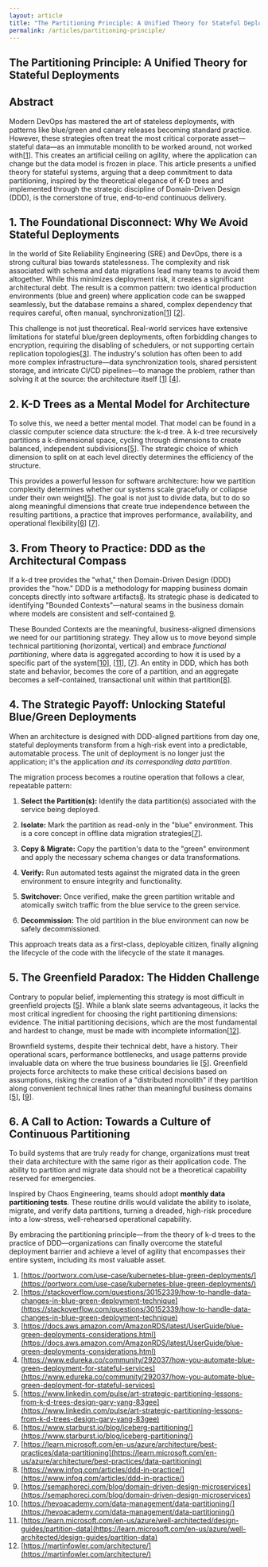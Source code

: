 ```yaml
---
layout: article
title: "The Partitioning Principle: A Unified Theory for Stateful Deployments"
permalink: /articles/partitioning-principle/
---
```


## **The Partitioning Principle: A Unified Theory for Stateful Deployments**

## **Abstract**

Modern DevOps has mastered the art of stateless deployments, with patterns like blue/green and canary releases becoming standard practice. However, these strategies often treat the most critical corporate asset—stateful data—as an immutable monolith to be worked around, not worked with\[[1](https://portworx.com/use-case/kubernetes-blue-green-deployments/)\]. This creates an artificial ceiling on agility, where the application can change but the data model is frozen in place. This article presents a unified theory for stateful systems, arguing that a deep commitment to data partitioning, inspired by the theoretical elegance of K-D trees and implemented through the strategic discipline of Domain-Driven Design (DDD), is the cornerstone of true, end-to-end continuous delivery.

## **1\. The Foundational Disconnect: Why We Avoid Stateful Deployments**

In the world of Site Reliability Engineering (SRE) and DevOps, there is a strong cultural bias towards statelessness. The complexity and risk associated with schema and data migrations lead many teams to avoid them altogether. While this minimizes deployment risk, it creates a significant architectural debt. The result is a common pattern: two identical production environments (blue and green) where application code can be swapped seamlessly, but the database remains a shared, complex dependency that requires careful, often manual, synchronization\[[1](https://portworx.com/use-case/kubernetes-blue-green-deployments/)\] \[[2](https://stackoverflow.com/questions/30152339/how-to-handle-data-changes-in-blue-green-deployment-technique)\].

This challenge is not just theoretical. Real-world services have extensive limitations for stateful blue/green deployments, often forbidding changes to encryption, requiring the disabling of schedulers, or not supporting certain replication topologies\[[3](https://docs.aws.amazon.com/AmazonRDS/latest/UserGuide/blue-green-deployments-considerations.html)\]. The industry's solution has often been to add more complex infrastructure—data synchronization tools, shared persistent storage, and intricate CI/CD pipelines—to manage the problem, rather than solving it at the source: the architecture itself \[[1](https://portworx.com/use-case/kubernetes-blue-green-deployments/)\] \[[4](https://www.edureka.co/community/292037/how-you-automate-blue-green-deployment-for-stateful-services)\].

## **2\. K-D Trees as a Mental Model for Architecture**

To solve this, we need a better mental model. That model can be found in a classic computer science data structure: the k-d tree. A k-d tree recursively partitions a k-dimensional space, cycling through dimensions to create balanced, independent subdivisions\[[5](https://www.linkedin.com/pulse/art-strategic-partitioning-lessons-from-k-d-trees-design-gary-yang-83gee)\]. The strategic choice of which dimension to split on at each level directly determines the efficiency of the structure.

This provides a powerful lesson for software architecture: how we partition complexity determines whether our systems scale gracefully or collapse under their own weight\[[5](https://www.linkedin.com/pulse/art-strategic-partitioning-lessons-from-k-d-trees-design-gary-yang-83gee)\]. The goal is not just to divide data, but to do so along meaningful dimensions that create true independence between the resulting partitions, a practice that improves performance, availability, and operational flexibility\[[6](https://www.starburst.io/blog/iceberg-partitioning/)\] \[[7](https://learn.microsoft.com/en-us/azure/architecture/best-practices/data-partitioning)\].

## **3\. From Theory to Practice: DDD as the Architectural Compass**

If a k-d tree provides the "what," then Domain-Driven Design (DDD) provides the "how." DDD is a methodology for mapping business domain concepts directly into software artifacts[8](https://www.infoq.com/articles/ddd-in-practice/). Its strategic phase is dedicated to identifying "Bounded Contexts"—natural seams in the business domain where models are consistent and self-contained [9](https://semaphoreci.com/blog/domain-driven-design-microservices).

These Bounded Contexts are the meaningful, business-aligned dimensions we need for our partitioning strategy. They allow us to move beyond simple technical partitioning (horizontal, vertical) and embrace *functional partitioning*, where data is aggregated according to how it is used by a specific part of the system\[[10](https://hevoacademy.com/data-management/data-partitioning/)\], \[[11](https://learn.microsoft.com/en-us/azure/well-architected/design-guides/partition-data)\], \[[7](https://learn.microsoft.com/en-us/azure/architecture/best-practices/data-partitioning)\]. An entity in DDD, which has both state and behavior, becomes the core of a partition, and an aggregate becomes a self-contained, transactional unit within that partition\[[8](https://www.infoq.com/articles/ddd-in-practice/)\].

## **4\. The Strategic Payoff: Unlocking Stateful Blue/Green Deployments**

When an architecture is designed with DDD-aligned partitions from day one, stateful deployments transform from a high-risk event into a predictable, automatable process. The unit of deployment is no longer just the application; it's the application *and its corresponding data partition*.

The migration process becomes a routine operation that follows a clear, repeatable pattern:

1. **Select the Partition(s):** Identify the data partition(s) associated with the service being deployed.

2. **Isolate:** Mark the partition as read-only in the "blue" environment. This is a core concept in offline data migration strategies\[[7](https://learn.microsoft.com/en-us/azure/architecture/best-practices/data-partitioning)\].

3. **Copy & Migrate:** Copy the partition's data to the "green" environment and apply the necessary schema changes or data transformations.

4. **Verify:** Run automated tests against the migrated data in the green environment to ensure integrity and functionality.

5. **Switchover:** Once verified, make the green partition writable and atomically switch traffic from the blue service to the green service.

6. **Decommission:** The old partition in the blue environment can now be safely decommissioned.

This approach treats data as a first-class, deployable citizen, finally aligning the lifecycle of the code with the lifecycle of the state it manages.

## **5\. The Greenfield Paradox: The Hidden Challenge**

Contrary to popular belief, implementing this strategy is most difficult in greenfield projects \[[5](https://www.linkedin.com/pulse/art-strategic-partitioning-lessons-from-k-d-trees-design-gary-yang-83gee)\]. While a blank slate seems advantageous, it lacks the most critical ingredient for choosing the right partitioning dimensions: evidence. The initial partitioning decisions, which are the most fundamental and hardest to change, must be made with incomplete information\[[12](https://martinfowler.com/architecture/)\].

Brownfield systems, despite their technical debt, have a history. Their operational scars, performance bottlenecks, and usage patterns provide invaluable data on where the true business boundaries lie \[[5](https://www.linkedin.com/pulse/art-strategic-partitioning-lessons-from-k-d-trees-design-gary-yang-83gee)\]. Greenfield projects force architects to make these critical decisions based on assumptions, risking the creation of a "distributed monolith" if they partition along convenient technical lines rather than meaningful business domains \[[5](https://www.linkedin.com/pulse/art-strategic-partitioning-lessons-from-k-d-trees-design-gary-yang-83gee)\], \[[9](https://semaphoreci.com/blog/domain-driven-design-microservices)\].

## **6\. A Call to Action: Towards a Culture of Continuous Partitioning**

To build systems that are truly ready for change, organizations must treat their data architecture with the same rigor as their application code. The ability to partition and migrate data should not be a theoretical capability reserved for emergencies.

Inspired by Chaos Engineering, teams should adopt **monthly data partitioning tests**. These routine drills would validate the ability to isolate, migrate, and verify data partitions, turning a dreaded, high-risk procedure into a low-stress, well-rehearsed operational capability.

By embracing the partitioning principle—from the theory of k-d trees to the practice of DDD—organizations can finally overcome the stateful deployment barrier and achieve a level of agility that encompasses their entire system, including its most valuable asset.

1. [https://portworx.com/use-case/kubernetes-blue-green-deployments/](https://portworx.com/use-case/kubernetes-blue-green-deployments/)
2. [https://stackoverflow.com/questions/30152339/how-to-handle-data-changes-in-blue-green-deployment-technique](https://stackoverflow.com/questions/30152339/how-to-handle-data-changes-in-blue-green-deployment-technique)
3. [https://docs.aws.amazon.com/AmazonRDS/latest/UserGuide/blue-green-deployments-considerations.html](https://docs.aws.amazon.com/AmazonRDS/latest/UserGuide/blue-green-deployments-considerations.html)
4. [https://www.edureka.co/community/292037/how-you-automate-blue-green-deployment-for-stateful-services](https://www.edureka.co/community/292037/how-you-automate-blue-green-deployment-for-stateful-services)
5. [https://www.linkedin.com/pulse/art-strategic-partitioning-lessons-from-k-d-trees-design-gary-yang-83gee](https://www.linkedin.com/pulse/art-strategic-partitioning-lessons-from-k-d-trees-design-gary-yang-83gee)
6. [https://www.starburst.io/blog/iceberg-partitioning/](https://www.starburst.io/blog/iceberg-partitioning/)
7. [https://learn.microsoft.com/en-us/azure/architecture/best-practices/data-partitioning](https://learn.microsoft.com/en-us/azure/architecture/best-practices/data-partitioning)
8. [https://www.infoq.com/articles/ddd-in-practice/](https://www.infoq.com/articles/ddd-in-practice/)
9. [https://semaphoreci.com/blog/domain-driven-design-microservices](https://semaphoreci.com/blog/domain-driven-design-microservices)
10. [https://hevoacademy.com/data-management/data-partitioning/](https://hevoacademy.com/data-management/data-partitioning/)
11. [https://learn.microsoft.com/en-us/azure/well-architected/design-guides/partition-data](https://learn.microsoft.com/en-us/azure/well-architected/design-guides/partition-data)
12. [https://martinfowler.com/architecture/](https://martinfowler.com/architecture/)